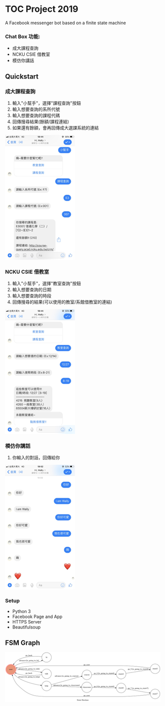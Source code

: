 # TOC Project 2019

A Facebook messenger bot based on a finite state machine

### Chat Box 功能:
* 成大課程查詢
* NCKU CSIE 借教室 
* 模仿你講話

## Quickstart
### 成大課程查詢
1. 輸入"小幫手"，選擇"課程查詢"按鈕
2. 輸入想要查詢的系所代號
3. 輸入想要查詢的課程代碼
4. 回傳搜尋結果(餘額/課程連結)
5. 如果還有餘額，會再回傳成大選課系統的連結
<img src="./img/course.jpg" width="45%"/>

### NCKU CSIE 借教室 
1. 輸入"小幫手"，選擇"教室查詢"按鈕
2. 輸入想要查詢的日期
3. 輸入想要查詢的時段
4. 回傳搜尋的結果(可以使用的教室/系館借教室的連結)
<img src="./img/classroom.jpg" width="45%"/>

### 模仿你講話
1. 你輸入的對話，回傳給你
<img src="./img/hi.jpg" width="45%"/>

### Setup
* Python 3
* Facebook Page and App
* HTTPS Server
* Beautifulsoup

## FSM Graph
![FSM](./img/fsm.png)
